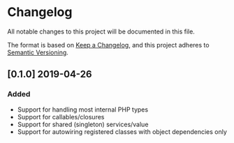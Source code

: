 # Changelog
All notable changes to this project will be documented in this file.

The format is based on [Keep a Changelog](https://keepachangelog.com/en/1.0.0/),
and this project adheres to [Semantic Versioning](https://semver.org/spec/v2.0.0.html).

## [0.1.0] 2019-04-26
### Added
- Support for handling most internal PHP types
- Support for callables/closures
- Support for shared (singleton) services/value
- Support for autowiring registered classes with object dependencies only
